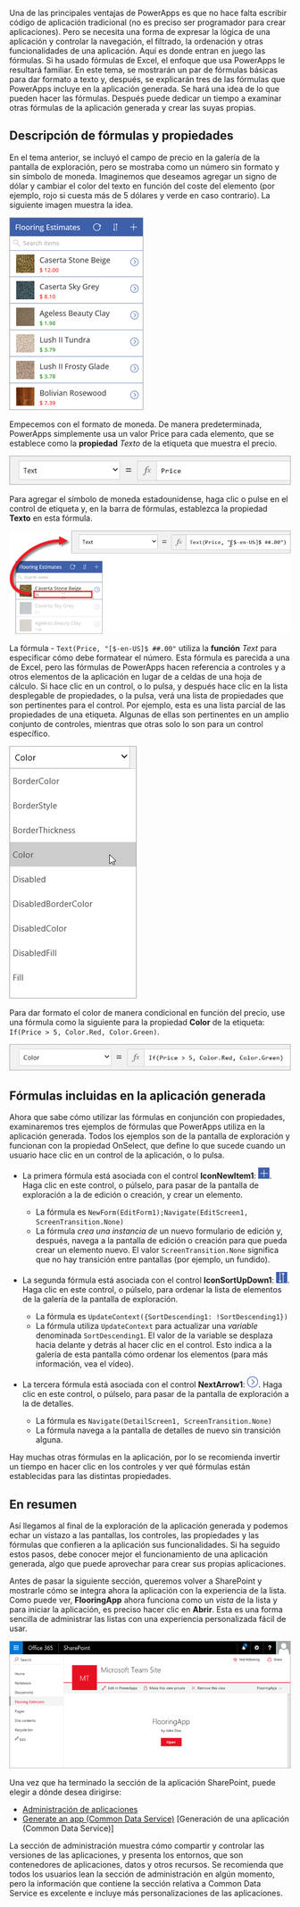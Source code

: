 Una de las principales ventajas de PowerApps es que no hace falta escribir código de aplicación tradicional (no es preciso ser programador para crear aplicaciones). Pero se necesita una forma de expresar la lógica de una aplicación y controlar la navegación, el filtrado, la ordenación y otras funcionalidades de una aplicación. Aquí es donde entran en juego las fórmulas. Si ha usado fórmulas de Excel, el enfoque que usa PowerApps le resultará familiar. En este tema, se mostrarán un par de fórmulas básicas para dar formato a texto y, después, se explicarán tres de las fórmulas que PowerApps incluye en la aplicación generada. Se hará una idea de lo que pueden hacer las fórmulas. Después puede dedicar un tiempo a examinar otras fórmulas de la aplicación generada y crear las suyas propias.

## <a name="understanding-formulas-and-properties"></a>Descripción de fórmulas y propiedades
En el tema anterior, se incluyó el campo de precio en la galería de la pantalla de exploración, pero se mostraba como un número sin formato y sin símbolo de moneda. Imaginemos que deseamos agregar un signo de dólar y cambiar el color del texto en función del coste del elemento (por ejemplo, rojo si cuesta más de 5 dólares y verde en caso contrario). La siguiente imagen muestra la idea.

![Formato de texto, en lo referente al color y la moneda](./media/learning-spo-app-explore-formulas/text-formatting.png)

Empecemos con el formato de moneda. De manera predeterminada, PowerApps simplemente usa un valor Price para cada elemento, que se establece como la **propiedad** *Texto* de la etiqueta que muestra el precio.

![Formato predeterminado del precio](./media/learning-spo-app-explore-formulas/price-default.png)

Para agregar el símbolo de moneda estadounidense, haga clic o pulse en el control de etiqueta y, en la barra de fórmulas, establezca la propiedad **Texto** en esta fórmula.

![Formato de moneda de precio](./media/learning-spo-app-explore-formulas/price-formatted.png)

La fórmula - `Text(Price, "[$-en-US]$ ##.00"` utiliza la **función** *Text* para especificar cómo debe formatear el número. Esta fórmula es parecida a una de Excel, pero las fórmulas de PowerApps hacen referencia a controles y a otros elementos de la aplicación en lugar de a celdas de una hoja de cálculo. Si hace clic en un control, o lo pulsa, y después hace clic en la lista desplegable de propiedades, o la pulsa, verá una lista de propiedades que son pertinentes para el control. Por ejemplo, esta es una lista parcial de las propiedades de una etiqueta. Algunas de ellas son pertinentes en un amplio conjunto de controles, mientras que otras solo lo son para un control específico.

![Establecimiento de propiedades](./media/learning-spo-app-explore-formulas/properties.png)

Para dar formato el color de manera condicional en función del precio, use una fórmula como la siguiente para la propiedad **Color** de la etiqueta: `If(Price > 5, Color.Red, Color.Green)`.

![Formato de color por precio](./media/learning-spo-app-explore-formulas/color-formatted.png)

## <a name="formulas-included-in-the-generated-app"></a>Fórmulas incluidas en la aplicación generada
Ahora que sabe cómo utilizar las fórmulas en conjunción con propiedades, examinaremos tres ejemplos de fórmulas que PowerApps utiliza en la aplicación generada. Todos los ejemplos son de la pantalla de exploración y funcionan con la propiedad OnSelect, que define lo que sucede cuando un usuario hace clic en un control de la aplicación, o lo pulsa.

* La primera fórmula está asociada con el control **IconNewItem1**: ![Icono Elemento nuevo](./media/learning-spo-app-explore-formulas/icon-add-item.png). Haga clic en este control, o púlselo, para pasar de la pantalla de exploración a la de edición o creación, y crear un elemento. 
  
  * La fórmula es `NewForm(EditForm1);Navigate(EditScreen1, ScreenTransition.None)`
  * La fórmula *crea una instancia de* un nuevo formulario de edición y, después, navega a la pantalla de edición o creación para que pueda crear un elemento nuevo. El valor `ScreenTransition.None` significa que no hay transición entre pantallas (por ejemplo, un fundido).
* La segunda fórmula está asociada con el control **IconSortUpDown1**: ![Icono Ordenar galería](./media/learning-spo-app-explore-formulas/icon-sort.png). Haga clic en este control, o púlselo, para ordenar la lista de elementos de la galería de la pantalla de exploración.
  
  * La fórmula es `UpdateContext({SortDescending1: !SortDescending1})`
  * La fórmula utiliza `UpdateContext` para actualizar una *variable* denominada `SortDescending1`. El valor de la variable se desplaza hacia delante y detrás al hacer clic en el control. Esto indica a la galería de esta pantalla cómo ordenar los elementos (para más información, vea el vídeo). 
* La tercera fórmula está asociada con el control **NextArrow1**: ![Icono de flecha Ir a detalles](./media/learning-spo-app-explore-formulas/icon-arrow.png). Haga clic en este control, o púlselo, para pasar de la pantalla de exploración a la de detalles.
  
  * La fórmula es `Navigate(DetailScreen1, ScreenTransition.None)`
  * La fórmula navega a la pantalla de detalles de nuevo sin transición alguna.

Hay muchas otras fórmulas en la aplicación, por lo se recomienda invertir un tiempo en hacer clic en los controles y ver qué fórmulas están establecidas para las distintas propiedades.

## <a name="wrapping-it-all-up"></a>En resumen
Así llegamos al final de la exploración de la aplicación generada y podemos echar un vistazo a las pantallas, los controles, las propiedades y las fórmulas que confieren a la aplicación sus funcionalidades. Si ha seguido estos pasos, debe conocer mejor el funcionamiento de una aplicación generada, algo que puede aprovechar para crear sus propias aplicaciones. 

Antes de pasar la siguiente sección, queremos volver a SharePoint y mostrarle cómo se integra ahora la aplicación con la experiencia de la lista. Como puede ver, **FlooringApp** ahora funciona como un *vista* de la lista y para iniciar la aplicación, es preciso hacer clic en **Abrir**. Esta es una forma sencilla de administrar las listas con una experiencia personalizada fácil de usar.

![Aplicación como vista de la lista de Sharepoint](./media/learning-spo-app-explore-formulas/list-view.png)

Una vez que ha terminado la sección de la aplicación SharePoint, puede elegir a dónde desea dirigirse:

* [Administración de aplicaciones](learning-manage-share-apps.md)
* [Generate an app (Common Data Service)](learning-case-app-generate.md) [Generación de una aplicación (Common Data Service)]

La sección de administración muestra cómo compartir y controlar las versiones de las aplicaciones, y presenta los entornos, que son contenedores de aplicaciones, datos y otros recursos. Se recomienda que todos los usuarios lean la sección de administración en algún momento, pero la información que contiene la sección relativa a Common Data Service es excelente e incluye más personalizaciones de las aplicaciones. 

